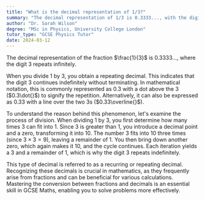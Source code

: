 ```yaml
---
title: "What is the decimal representation of 1/3?"
summary: "The decimal representation of 1/3 is 0.3333..., with the digit 3 repeating infinitely."
author: "Dr. Sarah Wilson"
degree: "MSc in Physics, University College London"
tutor_type: "GCSE Physics Tutor"
date: 2024-03-12
---
```


The decimal representation of the fraction $\frac{1}{3}$ is $0.3333\ldots$, where the digit $3$ repeats infinitely.

When you divide $1$ by $3$, you obtain a repeating decimal. This indicates that the digit $3$ continues indefinitely without terminating. In mathematical notation, this is commonly represented as $0.3$ with a dot above the $3$ ($0.3\dot{}$) to signify the repetition. Alternatively, it can also be expressed as $0.33$ with a line over the two $3$s ($0.33\overline{}$).

To understand the reason behind this phenomenon, let's examine the process of division. When dividing $1$ by $3$, you first determine how many times $3$ can fit into $1$. Since $3$ is greater than $1$, you introduce a decimal point and a zero, transforming it into $10$. The number $3$ fits into $10$ three times (since $3 \times 3 = 9$), leaving a remainder of $1$. You then bring down another zero, which again makes it $10$, and the cycle continues. Each iteration yields a $3$ and a remainder of $1$, which is why the digit $3$ repeats indefinitely.

This type of decimal is referred to as a recurring or repeating decimal. Recognizing these decimals is crucial in mathematics, as they frequently arise from fractions and can be beneficial for various calculations. Mastering the conversion between fractions and decimals is an essential skill in GCSE Maths, enabling you to solve problems more effectively.
    